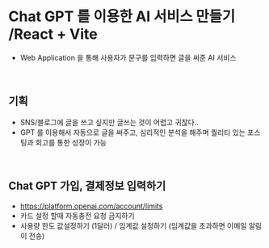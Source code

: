 # Chat GPT 를 이용한 AI 서비스 만들기 /React + Vite
- Web Application 을 통해 사용자가 문구를 입력하면 글을 써준 AI 서비스 

<br>

## 기획 
- SNS/블로그에 글을 쓰고 싶지만 글쓰는 것이 어렵고 귀찮다..
- GPT 를 이용해서 자동으로 글을 써주고, 심리적인 분석을 해주며 퀄리티 있는 포스팅과 회고를 통한 성장이 가능

<br>

## Chat GPT 가입, 결제정보 입력하기
- https://platform.openai.com/account/limits
- 카드 설정 할때 자동충전 요청 금지하기
- 사용량 한도 값설정하기 (1달러) / 임계값 설정하기 (임계값을 초과하면 이메일 알림이 전송)